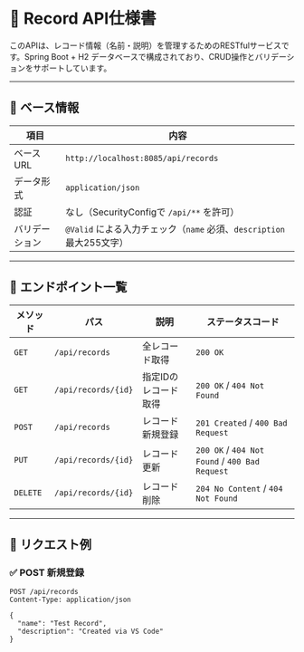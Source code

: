 # 📘 Record API仕様書

このAPIは、レコード情報（名前・説明）を管理するためのRESTfulサービスです。Spring Boot + H2 データベースで構成されており、CRUD操作とバリデーションをサポートしています。

---

## 🔹 ベース情報

| 項目         | 内容                              |
|--------------|-----------------------------------|
| ベースURL    | `http://localhost:8085/api/records` |
| データ形式   | `application/json`                |
| 認証         | なし（SecurityConfigで `/api/**` を許可） |
| バリデーション | `@Valid` による入力チェック（`name` 必須、`description` 最大255文字） |

---

## 🔹 エンドポイント一覧

| メソッド | パス                  | 説明                     | ステータスコード         |
|----------|-----------------------|--------------------------|---------------------------|
| `GET`    | `/api/records`        | 全レコード取得           | `200 OK`                  |
| `GET`    | `/api/records/{id}`   | 指定IDのレコード取得     | `200 OK` / `404 Not Found` |
| `POST`   | `/api/records`        | レコード新規登録         | `201 Created` / `400 Bad Request` |
| `PUT`    | `/api/records/{id}`   | レコード更新             | `200 OK` / `404 Not Found` / `400 Bad Request` |
| `DELETE` | `/api/records/{id}`   | レコード削除             | `204 No Content` / `404 Not Found` |

---

## 🔹 リクエスト例

### ✅ POST 新規登録

```http
POST /api/records
Content-Type: application/json

{
  "name": "Test Record",
  "description": "Created via VS Code"
}
